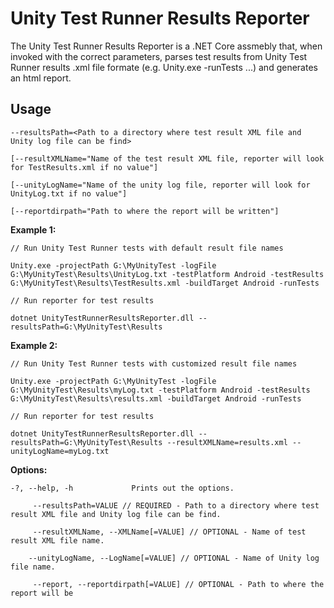 # Unity Test Runner Results Reporter
The Unity Test Runner Results Reporter is a .NET Core assmebly that, when invoked with the correct parameters, parses test results from Unity Test Runner results .xml file formate (e.g. Unity.exe -runTests ...) and generates an html report.

## Usage

`--resultsPath=<Path to a directory where test result XML file and Unity log file can be find>`

`[--resultXMLName="Name of the test result XML file, reporter will look for TestResults.xml if no value"]`

`[--unityLogName="Name of the unity log file, reporter will look for UnityLog.txt if no value"]`

`[--reportdirpath="Path to where the report will be written"]`

**Example 1:**

`// Run Unity Test Runner tests with default result file names`

`Unity.exe -projectPath G:\MyUnityTest -logFile G:\MyUnityTest\Results\UnityLog.txt -testPlatform Android -testResults G:\MyUnityTest\Results\TestResults.xml -buildTarget Android -runTests`

`// Run reporter for test results`

`dotnet UnityTestRunnerResultsReporter.dll --resultsPath=G:\MyUnityTest\Results`


**Example 2:**

`// Run Unity Test Runner tests with customized result file names`

`Unity.exe -projectPath G:\MyUnityTest -logFile G:\MyUnityTest\Results\myLog.txt -testPlatform Android -testResults G:\MyUnityTest\Results\results.xml -buildTarget Android -runTests`


`// Run reporter for test results`

`dotnet UnityTestRunnerResultsReporter.dll --resultsPath=G:\MyUnityTest\Results --resultXMLName=results.xml --unityLogName=myLog.txt`


**Options:**

  `-?, --help, -h             Prints out the options.`
  
 `     --resultsPath=VALUE // REQUIRED - Path to a directory where test result XML file and Unity log file can be find.`
 
 `     --resultXMLName, --XMLName[=VALUE] // OPTIONAL - Name of test result XML file name.`
 
  `    --unityLogName, --LogName[=VALUE] // OPTIONAL - Name of Unity log file name.`

 `     --report, --reportdirpath[=VALUE] // OPTIONAL - Path to where the report will be`
